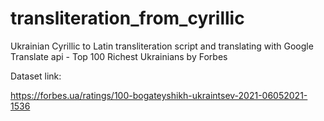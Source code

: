 # transliteration_from_cyrillic
Ukrainian Cyrillic to Latin transliteration script and translating with Google Translate api - Top 100 Richest Ukrainians by Forbes

Dataset link:

https://forbes.ua/ratings/100-bogateyshikh-ukraintsev-2021-06052021-1536
